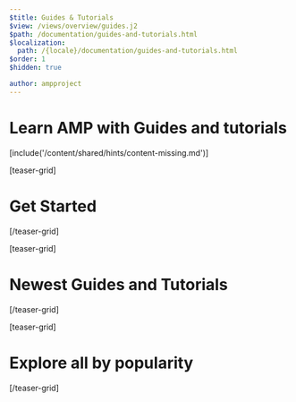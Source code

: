 ```yaml
---
$title: Guides & Tutorials
$view: /views/overview/guides.j2
$path: /documentation/guides-and-tutorials.html
$localization:
  path: /{locale}/documentation/guides-and-tutorials.html
$order: 1
$hidden: true

author: ampproject
---
```

# Learn AMP with Guides and tutorials
[include('/content/shared/hints/content-missing.md')]

[teaser-grid]
# Get Started
[](content/shared/fill-ins/guide.md)
[](content/shared/fill-ins/guide.md)
[/teaser-grid]

[teaser-grid]
# Newest Guides and Tutorials
[](content/shared/fill-ins/guide.md)
[](content/shared/fill-ins/guide.md)
[](content/shared/fill-ins/guide.md)
[/teaser-grid]

[teaser-grid]
# Explore all by popularity
[](content/shared/fill-ins/guide.md)
[](content/shared/fill-ins/guide.md)
[](content/shared/fill-ins/guide.md)
[/teaser-grid]
